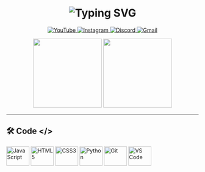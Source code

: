 <h1 align="center">
    <img src="https://readme-typing-svg.demolab.com?font=Fira+Code&size=30&duration=3000&pause=1000&color=8A2BE2&center=true&vCenter=true&width=500&lines=Ol%C3%A1%2C+eu+sou+ONE+MODZ;Desenvolvedor+Web+e+de+Softwares"
        alt="Typing SVG" />
</h1>

<p align="center">
  <a href="https://www.youtube.com/@ONEMODZ" target="_blank">
    <img src="https://img.shields.io/badge/YouTube-FF0000?style=for-the-badge&logo=youtube&logoColor=white" alt="YouTube">
  </a>
  <a href="https://instagram.com/k._.duzin" target="_blank">
    <img src="https://img.shields.io/badge/-Instagram-%23E4405F?style=for-the-badge&logo=instagram&logoColor=white" alt="Instagram">
  </a>
  <a href="https://discord.gg/pjQN9NHkZF" target="_blank">
    <img src="https://img.shields.io/badge/Discord-7289DA?style=for-the-badge&logo=discord&logoColor=white" alt="Discord">
  </a> 
  <a href = "mailto:onemodzyt@gmail.com">
    <img src="https://img.shields.io/badge/-Gmail-%23333?style=for-the-badge&logo=gmail&logoColor=white" alt="Gmail">
  </a>
</p>

<div align="center">
  <img height="180em" src="https://github-readme-stats.vercel.app/api?username=0NEM0DZ&show_icons=true&theme=radical&include_all_commits=true&count_private=true&border_radius=10&bg_color=30,0d0d0d,2d0a57&title_color=8A2BE2&icon_color=8A2BE2"/>
  <img height="180em" src="https://github-readme-stats.vercel.app/api/top-langs/?username=0NEM0DZ&layout=compact&langs_count=7&theme=radical&border_radius=10&bg_color=30,2d0a57,0d0d0d&title_color=8A2BE2"/>
</div>

---

## 🛠️ Code </>

<div style="display: inline_block; margin: 20px 0;">
  <img align="center" alt="JavaScript" height="50" width="60" src="https://cdn.jsdelivr.net/gh/devicons/devicon/icons/javascript/javascript-original.svg">
  <img align="center" alt="HTML5" height="50" width="60" src="https://cdn.jsdelivr.net/gh/devicons/devicon/icons/html5/html5-original.svg">
  <img align="center" alt="CSS3" height="50" width="60" src="https://cdn.jsdelivr.net/gh/devicons/devicon/icons/css3/css3-original.svg">
  <img align="center" alt="Python" height="50" width="60" src="https://cdn.jsdelivr.net/gh/devicons/devicon/icons/python/python-original.svg">
  <img align="center" alt="Git" height="50" width="60" src="https://cdn.jsdelivr.net/gh/devicons/devicon/icons/git/git-original.svg">
  <img align="center" alt="VS Code" height="50" width="60" src="https://cdn.jsdelivr.net/gh/devicons/devicon/icons/vscode/vscode-original.svg">
</div>
